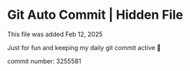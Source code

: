 # Git Auto Commit | Hidden File

This file was added Feb 12, 2025

Just for fun and keeping my daily git commit active 🤪

commit number: 3255581
